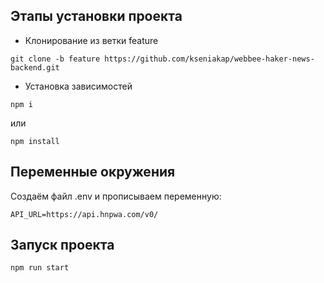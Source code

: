 ## Этапы установки проекта

- Клонирование из ветки feature

`git clone -b feature https://github.com/kseniakap/webbee-haker-news-backend.git`

- Установка зависимостей

`npm i`

или

`npm install`

## Переменные окружения

Создаём файл .env и прописываем переменную:

`API_URL=https://api.hnpwa.com/v0/`

## Запуск проекта

`npm run start`
